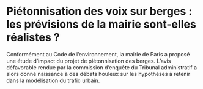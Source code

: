 # Piétonnisation des voix sur berges : les prévisions de la mairie sont-elles réalistes ?

Conformément au Code de l’environnement, la mairie de Paris a proposé une étude d’impact du projet de piétonnisation des berges. L’avis défavorable rendue par la commission d’enquête du Tribunal administratif a alors donné naissance à des débats houleux sur les hypothèses à retenir dans la modélisation du trafic urbain.
